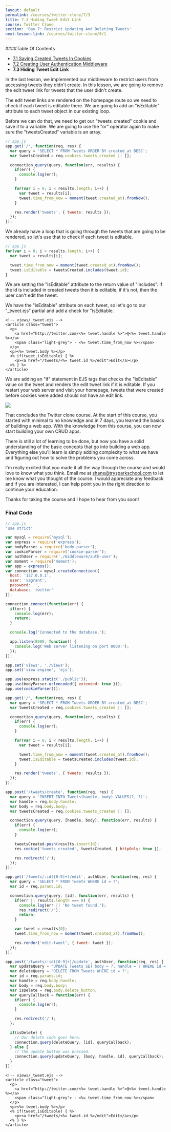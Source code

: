 ```yaml
---
layout: default
permalink: /courses/twitter-clone/7/3
title: 7.3 Hiding Tweet Edit Link
course: Twitter Clone
section: 'Day 7: Restrict Updating And Deleting Tweets'
next-lesson-link: /courses/twitter-clone/8/1
---
```


####Table Of Contents

- [7.1 Saving Created Tweets In Cookies](/courses/twitter-clone/7/1)
- [7.2 Creating User Authentication Middleware](/courses/twitter-clone/7/2)
- **7.3 Hiding Tweet Edit Link**

In the last lesson, we implemented our middleware to restrict users from accessing tweets they didn't create.  In this lesson, we are going to remove the edit tweet link for tweets that the user didn't create.

The edit tweet links are rendered on the homepage route so we need to check if each tweet is editable there.  We are going to add an "isEditable" attribute to each tweet object in our existing loop.

Before we can do that, we need to get our "tweets_created" cookie and save it to a variable.  We are going to use the "or" operator again to make sure the "tweetsCreated" variable is an array.

```javascript
// app.js
app.get('/', function(req, res) {
  var query = 'SELECT * FROM Tweets ORDER BY created_at DESC';
  var tweetsCreated = req.cookies.tweets_created || [];

  connection.query(query, function(err, results) {
    if(err) {
      console.log(err);
    }

    for(var i = 0; i < results.length; i++) {
      var tweet = results[i];
      tweet.time_from_now = moment(tweet.created_at).fromNow();
    }

    res.render('tweets', { tweets: results });
  });
});
```

We already have a loop that is going through the tweets that are going to be rendered, so let's use that to check if each tweet is editable.

```javascript
// app.js
for(var i = 0; i < results.length; i++) {
  var tweet = results[i];

  tweet.time_from_now = moment(tweet.created_at).fromNow();
  tweet.isEditable = tweetsCreated.includes(tweet.id);
}
```

We are setting the "isEditable" attribute to the return value of "includes".  If the id is included in created tweets then it is editable, if it's not, then the user can't edit the tweet.

We have the "isEditable" attribute on each tweet, so let's go to our "_tweet.ejs" partial and add a check for "isEditable.

```ejs
<!-- views/_tweet.ejs -->
<article class="tweet">
  <p>
    <a href="http://twitter.com/<%= tweet.handle %>">@<%= tweet.handle %></a>
    <span class="light-grey"> - <%= tweet.time_from_now %></span>
  </p>
  <p><%= tweet.body %></p>
  <% if(tweet.isEditable) { %>
    <p><a href="/tweets/<%= tweet.id %>/edit">Edit</a></p>
  <% } %>
</article>
```

We are adding an "if" statement in EJS tags that checks the "isEditable" value on the tweet and renders the edit tweet link if it is editable.  If you restart your web server and visit your homepage, tweets that were created before cookies were added should not have an edit link.

![](https://s3.amazonaws.com/spark-school/courses/twitter-clone/7/7-3-hidden-edit-links.png)

That concludes the Twitter clone course.  At the start of this course, you started with minimal to no knowledge and in 7 days, you learned the basics of building a web app.  With the knowledge from this course, you can now start building your own CRUD apps.

There is still a lot of learning to be done, but now you have a solid understanding of the basic concepts that go into building a web app.  Everything else you'll learn is simply adding complexity to what we have and figuring out how to solve the problems you come across.

I'm really excited that you made it all the way through the course and would love to know what you think.  Email me at shane@trysparkschool.com to let me know what you thought of the course.  I would appreciate any feedback and if you are interested, I can help point you in the right direction to continue your education.

Thanks for taking the course and I hope to hear from you soon!

### Final Code

```javascript
// app.js
'use strict'

var mysql = require('mysql');
var express = require('express');
var bodyParser = require('body-parser');
var cookieParser = require('cookie-parser');
var authUser = require('./middleware/auth-user');
var moment = require('moment');
var app = express();
var connection = mysql.createConnection({
  host: '127.0.0.1',
  user: 'vagrant',
  password: '',
  database: 'twitter'
});

connection.connect(function(err) {
  if(err) {
    console.log(err);
    return;
  }

  console.log('Connected to the database.');

  app.listen(8080, function() {
    console.log('Web server listening on port 8080!');
  });
});

app.set('views', './views');
app.set('view engine', 'ejs');

app.use(express.static('./public'));
app.use(bodyParser.urlencoded({ extended: true }));
app.use(cookieParser());

app.get('/', function(req, res) {
  var query = 'SELECT * FROM Tweets ORDER BY created_at DESC';
  var tweetsCreated = req.cookies.tweets_created || [];

  connection.query(query, function(err, results) {
    if(err) {
      console.log(err);
    }

    for(var i = 0; i < results.length; i++) {
      var tweet = results[i];

      tweet.time_from_now = moment(tweet.created_at).fromNow();
      tweet.isEditable = tweetsCreated.includes(tweet.id);
    }

    res.render('tweets', { tweets: results });
  });
});

app.post('/tweets/create', function(req, res) {
  var query = 'INSERT INTO Tweets(handle, body) VALUES(?, ?)';
  var handle = req.body.handle;
  var body = req.body.body;
  var tweetsCreated = req.cookies.tweets_created || [];

  connection.query(query, [handle, body], function(err, results) {
    if(err) {
      console.log(err);
    }

    tweetsCreated.push(results.insertId);
    res.cookie('tweets_created', tweetsCreated, { httpOnly: true });

    res.redirect('/');
  });
});

app.get('/tweets/:id([0-9]+)/edit', authUser, function(req, res) {
  var query = 'SELECT * FROM Tweets WHERE id = ?';
  var id = req.params.id;

  connection.query(query, [id], function(err, results) {
    if(err || results.length === 0) {
      console.log(err || 'No tweet found.');
      res.redirect('/');
      return;
    }

    var tweet = results[0];
    tweet.time_from_now = moment(tweet.created_at).fromNow();

    res.render('edit-tweet', { tweet: tweet });
  });
});

app.post('/tweets/:id([0-9]+)/update', authUser, function(req, res) {
  var updateQuery = 'UPDATE Tweets SET body = ?, handle = ? WHERE id = ?';
  var deleteQuery = 'DELETE FROM Tweets WHERE id = ?';
  var id = req.params.id;
  var handle = req.body.handle;
  var body = req.body.body;
  var isDelete = req.body.delete_button;
  var queryCallback = function(err) {
    if(err) {
      console.log(err);
    }

    res.redirect('/');
  };

  if(isDelete) {
    // Our delete code goes here.
    connection.query(deleteQuery, [id], queryCallback);
  } else {
    // The update button was pressed.
    connection.query(updateQuery, [body, handle, id], queryCallback);
  }
});
```

```ejs
<!-- views/_tweet.ejs -->
<article class="tweet">
  <p>
    <a href="http://twitter.com/<%= tweet.handle %>">@<%= tweet.handle %></a>
    <span class="light-grey"> - <%= tweet.time_from_now %></span>
  </p>
  <p><%= tweet.body %></p>
  <% if(tweet.isEditable) { %>
    <p><a href="/tweets/<%= tweet.id %>/edit">Edit</a></p>
  <% } %>
</article>
```
